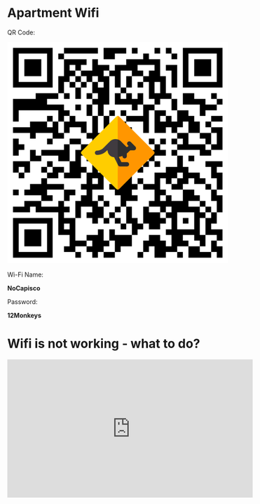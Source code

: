 # Apartment Wifi

QR Code:

<div class="image-container">
    <img src="img/wifi/qrcode.png" class="front-image" />
</div>

Wi-Fi Name:

**NoCapisco**

Password:

**12Monkeys**

# Wifi is not working - what to do?

<iframe width="560" height="315" src="https://www.youtube.com/embed/S5kOzkzO_jc?si=YnNsgwoEp_Iy7rwC" title="YouTube video player" frameborder="0" allow="accelerometer; autoplay; clipboard-write; encrypted-media; gyroscope; picture-in-picture; web-share" allowfullscreen></iframe>